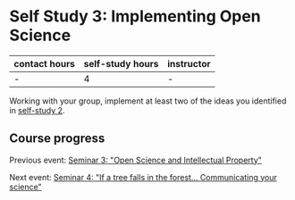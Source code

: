 # Self Study 3: Implementing Open Science

| contact hours | self-study hours | instructor |
|---|---|---|
| - | 4 | - |

Working with your group, implement at least two of the ideas you identified in [self-study 2](selfstudy.md).

## Course progress
Previous event: [Seminar 3: "Open Science and Intellectual Property"](seminar3.md)

Next event: [Seminar 4: "If a tree falls in the forest... Communicating your science"](seminar4.md)

